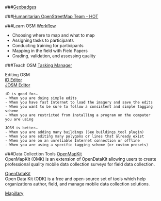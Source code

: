 ###[Geobadges](http://geobadges.org/#!/enterprise)  

###[Humanitarian OpenStreetMap Team - HOT](https://hotosm.org/)  


###Learn OSM
[Workflow](http://teachosm.org/en/workflow/workflow1) 
- Choosing where to map and what to map
- Assigning tasks to participants
- Conducting training for participants
- Mapping in the field with Field Papers
- Grading, validation, and assessing quality
 

###Teach OSM
[Tasking Manager](http://learnosm.org/en/coordination/tasking-manager/) 

Editing OSM  
[iD Editor](http://learnosm.org/en/beginner/id-editor/)  
[JOSM Editor](https://josm.openstreetmap.de/wiki/Introduction)  

    iD is good for…  
    - When you are doing simple edits
    - When you have fast Internet to load the imagery and save the edits
    - When you want to be sure to follow a consistent and simple tagging scheme
    - When you are restricted from installing a program on the computer you are using  

    JOSM is better…  
    - When you are adding many buildings (See buildings_tool plugin)
    - When you are editing many polygons or lines that already exist
    - When you are on an unreliable Internet connection or offline
    - When you are using a specific tagging scheme (or custom presets)

###Data Collection Tools
[OpenMapKit](http://openmapkit.org/index.html)  
 OpenMapKit (OMK) is an extension of OpenDataKit allowing users to create professional quality mobile data collection surveys for field data collection.  
 
 [OpenDataKit](https://opendatakit.org/)  
 Open Data Kit (ODK) is a free and open-source set of tools which help organizations author, field, and manage mobile data collection solutions.  
 
 [Mapillary](https://www.mapillary.com/map)
 
 

